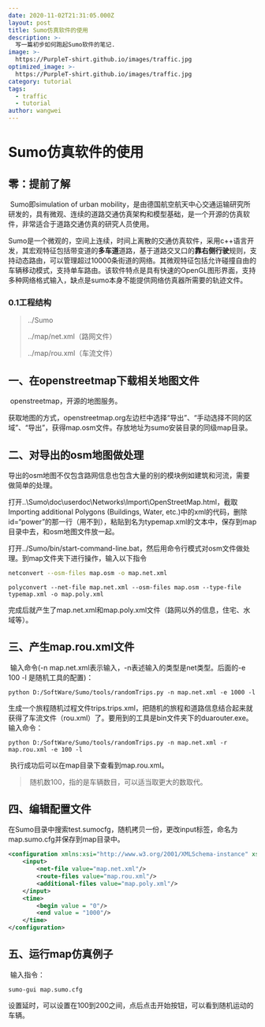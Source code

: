 ```yaml
---
date: 2020-11-02T21:31:05.000Z
layout: post
title: Sumo仿真软件的使用
description: >-
  写一篇初步如何跑起Sumo软件的笔记.
image: >-
  https://PurpleT-shirt.github.io/images/traffic.jpg
optimized_image: >-
  https://PurpleT-shirt.github.io/images/traffic.jpg
category: tutorial
tags:
  - traffic
  - tutorial
author: wangwei
---
```


# Sumo仿真软件的使用

## 零：提前了解

​	Sumo即simulation of urban mobility，是由德国航空航天中心交通运输研究所研发的，具有微观、连续的道路交通仿真架构和模型基础，是一个开源的仿真软件，非常适合于道路交通仿真的研究人员使用。

​	Sumo是一个微观的，空间上连续，时间上离散的交通仿真软件，采用c++语言开发，其宏观特征包括带变道的**多车道**道路，基于道路交叉口的**靠右侧行驶**规则，支持动态路由，可以管理超过10000条街道的网络。其微观特征包括允许碰撞自由的车辆移动模式，支持单车路由。该软件特点是具有快速的OpenGL图形界面，支持多种网络格式输入，缺点是sumo本身不能提供网络仿真器所需要的轨迹文件。

### 0.1工程结构

> ../Sumo
>
> ../map/net.xml（路网文件）
>
> ../map/rou.xml（车流文件）

## 一、在openstreetmap下载相关地图文件

​	openstreetmap，开源的地图服务。

​	获取地图的方式，openstreetmap.org左边栏中选择“导出”、“手动选择不同的区域”、“导出”，获得map.osm文件。存放地址为sumo安装目录的同级map目录。

## 二、对导出的osm地图做处理

​	导出的osm地图不仅包含路网信息也包含大量的别的模块例如建筑和河流，需要做简单的处理。

​	打开..\Sumo\doc\userdoc\Networks\Import\OpenStreetMap.html，截取Importing additional Polygons (Buildings, Water, etc.)中的xml的代码，删除id=“power”的那一行（用不到），粘贴到名为typemap.xml的文本中，保存到map目录中去，和osm地图文件放一起。

​	打开../Sumo/bin/start-command-line.bat，然后用命令行模式对osm文件做处理。到map文件夹下进行操作，输入以下指令

```sh
netconvert --osm-files map.osm -o map.net.xml
```

```shell
polyconvert --net-file map.net.xml --osm-files map.osm --type-file typemap.xml -o map.poly.xml
```

​	完成后就产生了map.net.xml和map.poly.xml文件（路网以外的信息，住宅、水域等）。

## 三、产生map.rou.xml文件

​	输入命令(-n map.net.xml表示输入，-n表述输入的类型是net类型。后面的-e 100 -l 是随机工具的配置)：

```shell
python D:/SoftWare/Sumo/tools/randomTrips.py -n map.net.xml -e 1000 -l
```

​	生成一个旅程随机过程文件trips.trips.xml，把随机的旅程和道路信息结合起来就获得了车流文件（rou.xml）了。要用到的工具是bin文件夹下的duarouter.exe。输入命令：

```shell
python D:/SoftWare/Sumo/tools/randomTrips.py -n map.net.xml -r map.rou.xml -e 100 -l
```

​	执行成功后可以在map目录下查看到map.rou.xml。

> ​	随机数100，指的是车辆数目，可以适当取更大的数取代。

## 四、编辑配置文件

​	在Sumo目录中搜索test.sumocfg，随机拷贝一份，更改input标签，命名为map.sumo.cfg并保存到map目录中。

```xml
<configuration xmlns:xsi="http://www.w3.org/2001/XMLSchema-instance" xsi:noNamespaceSchemaLocation="http://sumo.dlr.de/xsd/sumoConfiguration.xsd">
    <input>
        <net-file value="map.net.xml"/>
        <route-files value="map.rou.xml"/>
        <additional-files value="map.poly.xml"/>
    </input>
	<time>
		<begin value = "0"/>
		<end value = "1000"/>
	</time>
</configuration>
```

## 五、运行map仿真例子

​	输入指令：

```shell
sumo-gui map.sumo.cfg
```

​	设置延时，可以设置在100到200之间，点后点击开始按钮，可以看到随机运动的车辆。